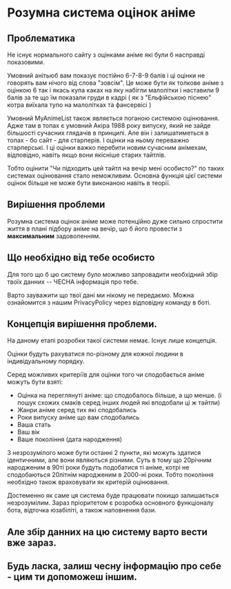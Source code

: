 # Розумна система оцінок аніме

## Проблематика
Не існує нормального сайту з оцінками аніме які були б насправді показовими.

Умовний анітьюб вам показує постійно 6-7-8-9 балів і ці оцінки не говорять вам нічого від слова "зовсім". Це може бути як толкове аніме з оцінкою 6 так і якась купа каках на яку набігли малолітки і наставили 9 балів за те що їм показали груди в кадрі ( як з "Ельфійською піснею" котра виїхала тупо на малолітках та фансервісі )

Умовний MyAnimeList також являється поганою системою оцінювання. Адже там в топах є умовний Акіра 1988 року випуску, який не зайде більшості сучасних глядачів в принципі. Але він і залишатиметься в топах - бо сайт - для старперів. І оцінки на ньому переважно старперські. І ці оцінки важко перебити новим сучасним анімехам, відповідно, навіть якщо вони якісніше старих тайтлів.

Тобто оцінити "Чи підходить цей тайтл на вечір мені особисто?" по таких системах оцінювання стало неможливим. Основна функція цієї системи оцінок більше не може бути виконаною навіть в теорії.

## Вирішення проблеми

Розумна система оцінок аніме може потенційно дуже сильно спростити життя в плані підбору аніме на вечір, що б його провести з __максимальним__ задоволенням.


## Що необхідно від тебе особисто

Для того що б цю систему було можливо запровадити необхідний збір твоїх данних -- ЧЕСНА інформація про тебе.

Варто зауважити що твої дані ми нікому не передаємо. Можна ознайомится з нашим PrivacyPolicy через відповідну команду в боті.


## Концепція вирішення проблеми.

На даному етапі розробки такої системи немає. Існує лише концепція.

Оцінки будуть рахуватися по-різному для кожної людини в індивідуальному порядку.

Серед можливих критеріїв для оцінки того чи сподобається аніме можуть бути взяті:
* Оцінка на переглянуті аніме: що сподобалось більше, а що менше. (і пошук схожих смаків серед інших людей які вподобали ці ж тайтли)
* Жанри аніме серед тих які сподобались
* Роки випуску аніме що вам сподобались
* Ваша стать
* Ваш вік
* Ваше покоління (дата народження)

З незрозумілого може бути останні 2 пункти, які можуть здатися ідентичними, але вони являються різними. Суть в тому що 20річним народженим в 90ті роки будуть подобатися ті аніме, котрі не сподобаються 20літнім народженим в 2000-ні роки. Тобто покоління необхідно також враховувати як критерій оцінювання.

Достеменно як саме ця система буде працювати покищо залишається незрозумілим. Зараз пріоритетом є розробка основного функціоналу бота, відточка юзабіліті, а також наповнення бази.

## Але збір данних на цю систему варто вести вже зараз.
## Будь ласка, залиш чесну інформацію про себе - цим ти допоможеш іншим.


